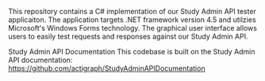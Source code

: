 This repository contains a C# implementation of our Study Admin API tester applicaiton. The application targets .NET
framework version 4.5 and utilzies Microsoft's Windows Forms technology. The graphical user interface allows users to easily
test requests and responses against our Study Admin API. 

Study Admin API Documentation
This codebase is built on the Study Admin API documentation: 
https://github.com/actigraph/StudyAdminAPIDocumentation








